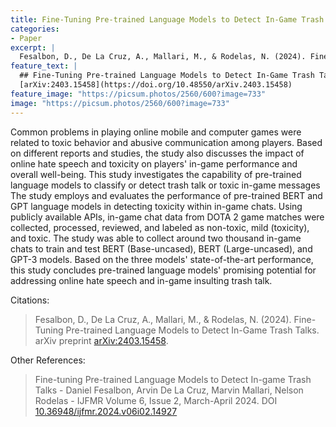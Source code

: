 ```yaml
---
title: Fine-Tuning Pre-trained Language Models to Detect In-Game Trash Talks
categories:
- Paper
excerpt: |
  Fesalbon, D., De La Cruz, A., Mallari, M., & Rodelas, N. (2024). Fine-Tuning Pre-trained Language Models to Detect In-Game Trash Talks. arXiv preprint arXiv:2403.15458.
feature_text: |
  ## Fine-Tuning Pre-trained Language Models to Detect In-Game Trash Talks
  [arXiv:2403.15458](https://doi.org/10.48550/arXiv.2403.15458)
feature_image: "https://picsum.photos/2560/600?image=733"
image: "https://picsum.photos/2560/600?image=733"
---
```


Common problems in playing online mobile and computer games were related to toxic behavior and abusive communication among players. Based on different reports and studies, the study also discusses the impact of online hate speech and toxicity on players' in-game performance and overall well-being. This study investigates the capability of pre-trained language models to classify or detect trash talk or toxic in-game messages The study employs and evaluates the performance of pre-trained BERT and GPT language models in detecting toxicity within in-game chats. Using publicly available APIs, in-game chat data from DOTA 2 game matches were collected, processed, reviewed, and labeled as non-toxic, mild (toxicity), and toxic. The study was able to collect around two thousand in-game chats to train and test BERT (Base-uncased), BERT (Large-uncased), and GPT-3 models. Based on the three models' state-of-the-art performance, this study concludes pre-trained language models' promising potential for addressing online hate speech and in-game insulting trash talk.


Citations:
 > Fesalbon, D., De La Cruz, A., Mallari, M., & Rodelas, N. (2024). Fine-Tuning Pre-trained Language Models to Detect In-Game Trash Talks. arXiv preprint [arXiv:2403.15458](https://doi.org/10.48550/arXiv.2403.15458).

Other References:
 > Fine-tuning Pre-trained Language Models to Detect In-game Trash Talks - Daniel Fesalbon, Arvin De La Cruz, Marvin Mallari, Nelson Rodelas - IJFMR Volume 6, Issue 2, March-April 2024. DOI [10.36948/ijfmr.2024.v06i02.14927](https://doi.org/10.36948/ijfmr.2024.v06i02.14927)
